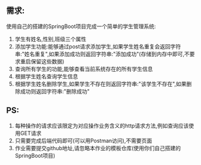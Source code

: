 ## 需求:
使用自己的搭建的SpringBoot项目完成一个简单的学生管理系统:
1. 学生有姓名,性别,班级三个属性
2. 添加学生功能:能够通过post请求添加学生,如果学生姓名重复会返回字符串:"姓名重复",如果添加成功则返回字符串:"添加成功"(存储到内存中即可,不要求重启保留这些数据)
3. 查询所有学生的功能,能够查看当前系统存在的所有学生信息
4. 根据学生姓名查询学生信息
5. 根据学生姓名删除学生,如果学生不存在则返回字符串:"该学生不存在",如果删除成功则返回字符串:"删除成功"
## PS:
1. 每种操作的请求应该限定为对应操作业务含义的http请求方法,例如查询应该使用GET请求
2. 只需要完成后端代码即可(可以用Postman访问),不需要页面
3. 作业需要提交github地址,请忽略本作业的模板仓库(使用你们自己搭建的SpringBoot项目)